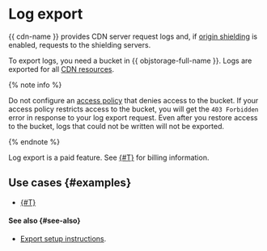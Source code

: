# Log export

{{ cdn-name }} provides CDN server request logs and, if [origin shielding](origins-shielding.md) is enabled, requests to the shielding servers.

To export logs, you need a bucket in {{ objstorage-full-name }}. Logs are exported for all [CDN resources](resource.md).

{% note info %}

Do not configure an [access policy](../../storage/concepts/policy.md) that denies access to the bucket. If your access policy restricts access to the bucket, you will get the `403 Forbidden` error in response to your log export request. Even after you restore access to the bucket, logs that could not be written will not be exported.

{% endnote %}

Log export is a paid feature. See [{#T}](../pricing.md) for billing information.


## Use cases {#examples}

* [{#T}](../tutorials/prefetch.md)


#### See also {#see-also}

* [Export setup instructions](../operations/resources/configure-logs.md).
